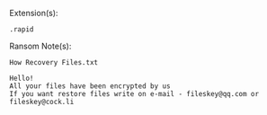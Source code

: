 Extension(s): 
```
.rapid
```
Ransom Note(s): 
```
How Recovery Files.txt
```
```
Hello!
All your files have been encrypted by us
If you want restore files write on e-mail - fileskey@qq.com or fileskey@cock.li
```
